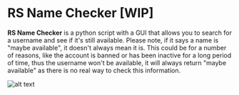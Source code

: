 # RS Name Checker [WIP]
<strong>RS Name Checker</strong> is a python script with a GUI that allows you to search for a username and see if it's still available. Please note, if it says a name is "maybe available", it doesn't always mean it is. This could be for a number of reasons, like the account is banned or has been inactive for a long period of time, thus the username won't be available, it will always return "maybe available" as there is no real way to check this information.
<br />

![alt text](https://github.com/Arrayem/Runescape-Name-Checker/blob/main/images/UI.png?raw=true)
 
